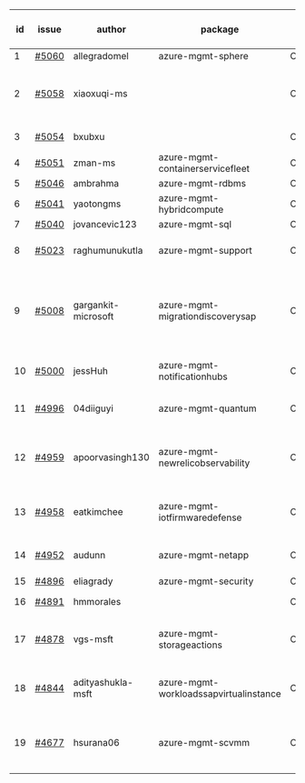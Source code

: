 | id | issue | author | package | assignee | bot advice | created date of issue | target release date | date from target |
| ------ | ------ | ------ | ------ | ------ | ------ | ------ | ------ | :-----: |
| 1 | [#5060](https://github.com/Azure/sdk-release-request/issues/5060) | allegradomel | azure-mgmt-sphere | ChenxiJiang333 |  | 03-19 | 04-26 |  |
| 2 | [#5058](https://github.com/Azure/sdk-release-request/issues/5058) | xiaoxuqi-ms |  | ChenxiJiang333 | duplicated issue  <br> new issue. ForCLI | 03-19 | 04-26 |  |
| 3 | [#5054](https://github.com/Azure/sdk-release-request/issues/5054) | bxubxu |  | ChenxiJiang333 | duplicated issue  <br> | 03-18 |  | 0 |
| 4 | [#5051](https://github.com/Azure/sdk-release-request/issues/5051) | zman-ms | azure-mgmt-containerservicefleet | ChenxiJiang333 |  | 03-15 | 04-26 |  |
| 5 | [#5046](https://github.com/Azure/sdk-release-request/issues/5046) | ambrahma | azure-mgmt-rdbms | ChenxiJiang333 |  | 03-15 | 04-26 |  |
| 6 | [#5041](https://github.com/Azure/sdk-release-request/issues/5041) | yaotongms | azure-mgmt-hybridcompute | ChenxiJiang333 |  | 03-13 | 04-26 |  |
| 7 | [#5040](https://github.com/Azure/sdk-release-request/issues/5040) | jovancevic123 | azure-mgmt-sql | ChenxiJiang333 | ForCLI | 03-13 | 04-26 |  |
| 8 | [#5023](https://github.com/Azure/sdk-release-request/issues/5023) | raghumunukutla | azure-mgmt-support | ChenxiJiang333 | close to release date.  | 03-04 | 03-22 | 1 |
| 9 | [#5008](https://github.com/Azure/sdk-release-request/issues/5008) | gargankit-microsoft | azure-mgmt-migrationdiscoverysap | ChenxiJiang333 | new comment. close to release date.  FirstBeta HoldOn | 02-28 | 03-22 | 1 |
| 10 | [#5000](https://github.com/Azure/sdk-release-request/issues/5000) | jessHuh | azure-mgmt-notificationhubs | ChenxiJiang333 | close to release date.  | 02-27 | 03-22 | 1 |
| 11 | [#4996](https://github.com/Azure/sdk-release-request/issues/4996) | 04diiguyi | azure-mgmt-quantum | ChenxiJiang333 | close to release date.  | 02-27 | 03-22 | 1 |
| 12 | [#4959](https://github.com/Azure/sdk-release-request/issues/4959) | apoorvasingh130 | azure-mgmt-newrelicobservability | ChenxiJiang333 | new comment. close to release date.  | 02-19 | 03-22 | 1 |
| 13 | [#4958](https://github.com/Azure/sdk-release-request/issues/4958) | eatkimchee | azure-mgmt-iotfirmwaredefense | ChenxiJiang333 | close to release date.  FirstGA | 02-17 | 03-22 | 1 |
| 14 | [#4952](https://github.com/Azure/sdk-release-request/issues/4952) | audunn | azure-mgmt-netapp | ChenxiJiang333 | close to release date.  | 02-16 | 03-22 | 1 |
| 15 | [#4896](https://github.com/Azure/sdk-release-request/issues/4896) | eliagrady | azure-mgmt-security | ChenxiJiang333 | MultiAPI | 01-18 | 02-23 |  |
| 16 | [#4891](https://github.com/Azure/sdk-release-request/issues/4891) | hmmorales |  | ChenxiJiang333 | duplicated issue  <br> | 01-16 |  | 0 |
| 17 | [#4878](https://github.com/Azure/sdk-release-request/issues/4878) | vgs-msft | azure-mgmt-storageactions | ChenxiJiang333 | close to release date.  FirstBeta | 01-09 | 03-22 | 1 |
| 18 | [#4844](https://github.com/Azure/sdk-release-request/issues/4844) | adityashukla-msft | azure-mgmt-workloadssapvirtualinstance | ChenxiJiang333 | close to release date.  FirstBeta | 12-20 | 03-22 | 1 |
| 19 | [#4677](https://github.com/Azure/sdk-release-request/issues/4677) | hsurana06 | azure-mgmt-scvmm | ChenxiJiang333 | close to release date.  FirstGA HoldOn | 10-23 | 03-22 | 1 |
